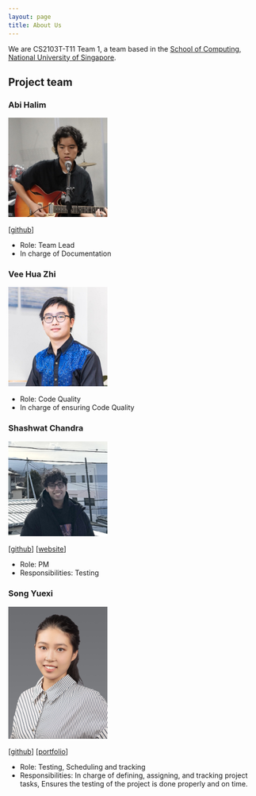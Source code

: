 ```yaml
---
layout: page
title: About Us
---
```


We are CS2103T-T11 Team 1, a team based in the [School of Computing, National University of Singapore](https://www.comp.nus.edu.sg).

## Project team

### Abi Halim

<img src="images/abihalim.png" width="200px">

[[github](https://github.com/AbiHalim)]

* Role: Team Lead
* In charge of Documentation

### Vee Hua Zhi

<img src="images/veehz.png" width="200px">

* Role: Code Quality
* In charge of ensuring Code Quality

### Shashwat Chandra

<img src="images/shashwatchan.png" width="200px">

[[github](http://github.com/shashwatchan)]
[[website](http://shashwatchandra.com)]

* Role: PM
* Responsibilities: Testing


### Song Yuexi

<img src="images/yosiesyx.png" width="200px">

[[github](https://github.com/YosieSYX)]
[[portfolio](https://yosiesyx.github.io/SongYuexi/)]

* Role: Testing, Scheduling and tracking
* Responsibilities: In charge of defining, assigning, and tracking project tasks, Ensures the testing of the project is done properly and on time.


